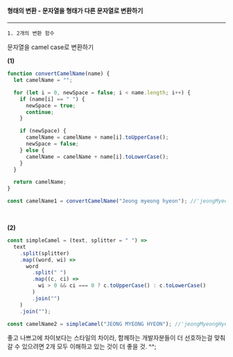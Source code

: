 #### 형태의 변환 - 문자열을 형태가 다른 문자열로 변환하기

---

```
1. 2개의 변환 함수
```

문자열을 camel case로 변환하기

**(1)**

```js
function convertCamelName(name) {
  let camelName = "";

  for (let i = 0, newSpace = false; i < name.length; i++) {
    if (name[i] == " ") {
      newSpace = true;
      continue;
    }

    if (newSpace) {
      camelName = camelName + name[i].toUpperCase();
      newSpace = false;
    } else {
      camelName = camelName + name[i].toLowerCase();
    }
  }

  return camelName;
}

const camelName1 = convertCamelName("Jeong myeong hyeon"); //'jeongMyeongHyeon'
```

<br />

**(2)**

```js
const simpleCamel = (text, splitter = " ") =>
  text
    .split(splitter)
    .map((word, wi) =>
      word
        .split(" ")
        .map((c, ci) =>
          wi > 0 && ci === 0 ? c.toUpperCase() : c.toLowerCase()
        )
        .join("")
    )
    .join("");

const camelName2 = simpleCamel("JEONG MYEONG HYEON"); //'jeongMyeongHyeon'
```

좋고 나쁘고에 차이보다는 스타일의 차이라,
함께하는 개발자분들이 더 선호하는걸 맞춰갈 수 있으려면
2개 모두 이해하고 있는 것이 더 좋을 것. ^^;
